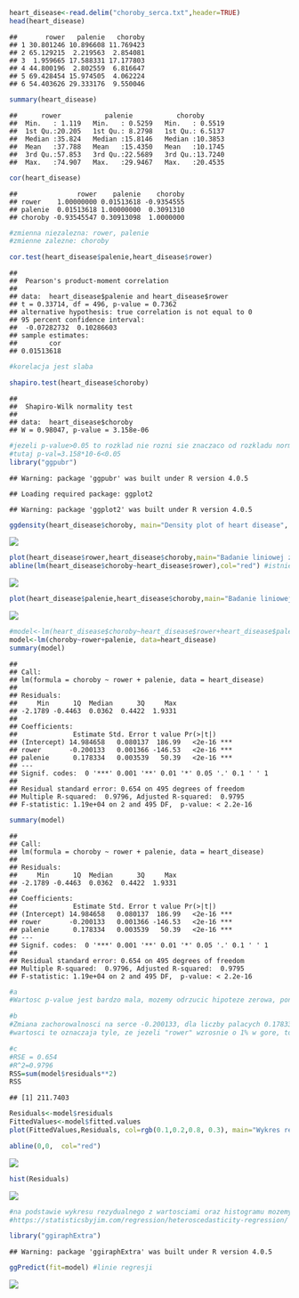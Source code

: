 
``` r
heart_disease<-read.delim("choroby_serca.txt",header=TRUE)
head(heart_disease)
```

    ##       rower   palenie   choroby
    ## 1 30.801246 10.896608 11.769423
    ## 2 65.129215  2.219563  2.854081
    ## 3  1.959665 17.588331 17.177803
    ## 4 44.800196  2.802559  6.816647
    ## 5 69.428454 15.974505  4.062224
    ## 6 54.403626 29.333176  9.550046

``` r
summary(heart_disease)
```

    ##      rower           palenie           choroby       
    ##  Min.   : 1.119   Min.   : 0.5259   Min.   : 0.5519  
    ##  1st Qu.:20.205   1st Qu.: 8.2798   1st Qu.: 6.5137  
    ##  Median :35.824   Median :15.8146   Median :10.3853  
    ##  Mean   :37.788   Mean   :15.4350   Mean   :10.1745  
    ##  3rd Qu.:57.853   3rd Qu.:22.5689   3rd Qu.:13.7240  
    ##  Max.   :74.907   Max.   :29.9467   Max.   :20.4535

``` r
cor(heart_disease)
```

    ##               rower    palenie    choroby
    ## rower    1.00000000 0.01513618 -0.9354555
    ## palenie  0.01513618 1.00000000  0.3091310
    ## choroby -0.93545547 0.30913098  1.0000000

``` r
#zmienna niezalezna: rower, palenie
#zmienne zalezne: choroby

cor.test(heart_disease$palenie,heart_disease$rower)
```

    ## 
    ##  Pearson's product-moment correlation
    ## 
    ## data:  heart_disease$palenie and heart_disease$rower
    ## t = 0.33714, df = 496, p-value = 0.7362
    ## alternative hypothesis: true correlation is not equal to 0
    ## 95 percent confidence interval:
    ##  -0.07282732  0.10286603
    ## sample estimates:
    ##        cor 
    ## 0.01513618

``` r
#korelacja jest slaba

shapiro.test(heart_disease$choroby)
```

    ## 
    ##  Shapiro-Wilk normality test
    ## 
    ## data:  heart_disease$choroby
    ## W = 0.98047, p-value = 3.158e-06

``` r
#jezeli p-value>0.05 to rozklad nie rozni sie znaczaco od rozkladu normalnego
#tutaj p-val=3.158*10-6<0.05
library("ggpubr")
```

    ## Warning: package 'ggpubr' was built under R version 4.0.5

    ## Loading required package: ggplot2

    ## Warning: package 'ggplot2' was built under R version 4.0.5

``` r
ggdensity(heart_disease$choroby, main="Density plot of heart disease", xlab="Choroby") #brak rozkladu normalnego
```

![](Wieloraka_files/figure-gfm/unnamed-chunk-2-1.png)<!-- -->

``` r
plot(heart_disease$rower,heart_disease$choroby,main="Badanie liniowej zaleznosci rowerzystow i chorob serca.",xlab="Rowerzysci",ylab="Choroby serca",pch=19)
abline(lm(heart_disease$choroby~heart_disease$rower),col="red") #istnieje zaleznosc liniowa
```

![](Wieloraka_files/figure-gfm/unnamed-chunk-2-2.png)<!-- -->

``` r
plot(heart_disease$palenie,heart_disease$choroby,main="Badanie liniowej zaleznosci palaczy i chorob serca",xlab="Palenie",ylab="Choroby serca",pch=19) #brak zaleznosci liniowej
```

![](Wieloraka_files/figure-gfm/unnamed-chunk-2-3.png)<!-- -->

``` r
#model<-lm(heart_disease$choroby~heart_disease$rower+heart_disease$palenie) - dla takiego zapisu ggpredict nie dziala
model<-lm(choroby~rower+palenie, data=heart_disease)
summary(model)
```

    ## 
    ## Call:
    ## lm(formula = choroby ~ rower + palenie, data = heart_disease)
    ## 
    ## Residuals:
    ##     Min      1Q  Median      3Q     Max 
    ## -2.1789 -0.4463  0.0362  0.4422  1.9331 
    ## 
    ## Coefficients:
    ##              Estimate Std. Error t value Pr(>|t|)    
    ## (Intercept) 14.984658   0.080137  186.99   <2e-16 ***
    ## rower       -0.200133   0.001366 -146.53   <2e-16 ***
    ## palenie      0.178334   0.003539   50.39   <2e-16 ***
    ## ---
    ## Signif. codes:  0 '***' 0.001 '**' 0.01 '*' 0.05 '.' 0.1 ' ' 1
    ## 
    ## Residual standard error: 0.654 on 495 degrees of freedom
    ## Multiple R-squared:  0.9796, Adjusted R-squared:  0.9795 
    ## F-statistic: 1.19e+04 on 2 and 495 DF,  p-value: < 2.2e-16

``` r
summary(model)
```

    ## 
    ## Call:
    ## lm(formula = choroby ~ rower + palenie, data = heart_disease)
    ## 
    ## Residuals:
    ##     Min      1Q  Median      3Q     Max 
    ## -2.1789 -0.4463  0.0362  0.4422  1.9331 
    ## 
    ## Coefficients:
    ##              Estimate Std. Error t value Pr(>|t|)    
    ## (Intercept) 14.984658   0.080137  186.99   <2e-16 ***
    ## rower       -0.200133   0.001366 -146.53   <2e-16 ***
    ## palenie      0.178334   0.003539   50.39   <2e-16 ***
    ## ---
    ## Signif. codes:  0 '***' 0.001 '**' 0.01 '*' 0.05 '.' 0.1 ' ' 1
    ## 
    ## Residual standard error: 0.654 on 495 degrees of freedom
    ## Multiple R-squared:  0.9796, Adjusted R-squared:  0.9795 
    ## F-statistic: 1.19e+04 on 2 and 495 DF,  p-value: < 2.2e-16

``` r
#a
#Wartosc p-value jest bardzo mala, mozemy odrzucic hipoteze zerowa, poniewaz wyniki nie sa kwestia przypadku i losowosci

#b
#Zmiana zachorowalnosci na serce -0.200133, dla liczby palacych 0.178334
#wartosci te oznaczaja tyle, ze jezeli "rower" wzrosnie o 1% w gore, to choroby spadna o 0.2% w dol, natomiast w przypadku "palenia" choroby wzrosna o ~0.17% w gore dla wzrostu 1% palenia

#c
#RSE = 0.654
#R^2=0.9796
RSS=sum(model$residuals**2)
RSS
```

    ## [1] 211.7403

``` r
Residuals<-model$residuals
FittedValues<-model$fitted.values
plot(FittedValues,Residuals, col=rgb(0.1,0.2,0.8, 0.3), main="Wykres rezydualny",pch=19)

abline(0,0,  col="red")
```

![](Wieloraka_files/figure-gfm/unnamed-chunk-5-1.png)<!-- -->

``` r
hist(Residuals)
```

![](Wieloraka_files/figure-gfm/unnamed-chunk-5-2.png)<!-- -->

``` r
#na podstawie wykresu rezydualnego z wartosciami oraz histogramu mozemy zauwazyc, ze dopasowania dla naszego modelu regresji sa symetrycznie polozone (rownomiernie rozlozone wzgledem wartosci 0) - mozemy wiec stwierdzic, ze spelnione sa warunku homoscedastycznosci
#https://statisticsbyjim.com/regression/heteroscedasticity-regression/
```

``` r
library("ggiraphExtra")
```

    ## Warning: package 'ggiraphExtra' was built under R version 4.0.5

``` r
ggPredict(fit=model) #linie regresji
```

![](Wieloraka_files/figure-gfm/unnamed-chunk-6-1.png)<!-- -->
